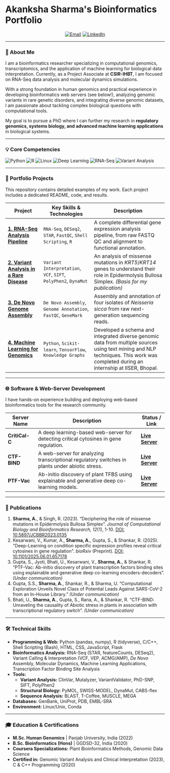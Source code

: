 # Akanksha Sharma's Bioinformatics Portfolio

<p align="center">
  <a href="mailto:akanksha8761@gmail.com"><img src="https://img.shields.io/badge/Email-D14836?style=for-the-badge&logo=gmail&logoColor=white" alt="Email"></a>
  <a href="https://www.linkedin.com/in/akanksha-sharma-26a590201"><img src="https://img.shields.io/badge/LinkedIn-0077B5?style=for-the-badge&logo=linkedin&logoColor=white" alt="LinkedIn"></a>
</p>

---

### 👋 About Me

I am a bioinformatics researcher specializing in computational genomics, transcriptomics, and the application of machine learning for biological data interpretation. Currently, as a Project Associate at **CSIR-IHBT**, I am focused on RNA-Seq data analysis and molecular dynamics simulations.

With a strong foundation in human genomics and practical experience in developing bioinformatics web servers (see below!), analyzing genomic variants in rare genetic disorders, and integrating diverse genomic datasets, I am passionate about tackling complex biological questions with computational tools.

My goal is to pursue a PhD where I can further my research in **regulatory genomics, systems biology, and advanced machine learning applications** in biological systems.

---

### 💡 Core Competencies

<p align="left">
  <img src="https://img.shields.io/badge/Python-3776AB?style=for-the-badge&logo=python&logoColor=white" alt="Python">
  <img src="https://img.shields.io/badge/R-276DC3?style=for-the-badge&logo=r&logoColor=white" alt="R">
  <img src="https://img.shields.io/badge/Linux-FCC624?style=for-the-badge&logo=linux&logoColor=black" alt="Linux">
  <img src="https://img.shields.io/badge/Deep%20Learning-9D37FF?style=for-the-badge&logo=tensorflow&logoColor=white" alt="Deep Learning">
  <img src="https://img.shields.io/badge/RNA--Seq-EF9421?style=for-the-badge&logo=buy-me-a-coffee&logoColor=white" alt="RNA-Seq">
  <img src="https://img.shields.io/badge/Variant%20Analysis-8A2BE2?style=for-the-badge&logo=git&logoColor=white" alt="Variant Analysis">
</p>

---

### 📂 Portfolio Projects

This repository contains detailed examples of my work. Each project includes a dedicated README, code, and results.

| Project                                                            | Key Skills & Technologies                                       | Description                                                                                               |
| ------------------------------------------------------------------ | --------------------------------------------------------------- | --------------------------------------------------------------------------------------------------------- |
| [**1. RNA-Seq Analysis Pipeline**](./01_RNA-Seq_Analysis/)         | `RNA-Seq`, `DESeq2`, `STAR`, `FastQC`, `Shell Scripting`, `R`     | A complete differential gene expression analysis pipeline, from raw FASTQ QC and alignment to functional annotation. |
| [**2. Variant Analysis in a Rare Disease**](./02_Variant_Analysis_EB/) | `Variant Interpretation`, `VCF`, `SIFT`, `PolyPhen2`, `DynaMut`   | An analysis of missense mutations in *KRT5*/*KRT14* genes to understand their role in Epidermolysis Bullosa Simplex. *(Basis for my publication)* |
| [**3. De Novo Genome Assembly**](./03_DeNovo_Assembly/)            | `De Novo Assembly`, `Genome Annotation`, `FastQC`, `GeneMark`     | Assembly and annotation of four isolates of *Neisseria sicca* from raw next-generation sequencing reads.    |
| [**4. Machine Learning for Genomics**](./04_ML_Genomics/)             | `Python`, `Scikit-learn`, `TensorFlow`, `Knowledge Graphs` | Developed a schema and integrated diverse genomic data from multiple sources using text mining and NLP techniques. This work was completed during an internship at IISER, Bhopal. |

---

### 🌐 Software & Web-Server Development

I have hands-on experience building and deploying web-based bioinformatics tools for the research community.

| Server Name                                                    | Description                                                                                   | Status / Link                                                                |
| -------------------------------------------------------------- | --------------------------------------------------------------------------------------------- | ---------------------------------------------------------------------------- |
| **CritiCal-C**                                                 | A deep learning-based web-server for detecting critical cytosines in gene regulation.       | [**Live Server**](https://hichicob.ihbt.res.in/critical/)                    |
| **CTF-BIND**                                                   | A web-server for analyzing transcriptional regulatory switches in plants under abiotic stress.  | [**Live Server**](http://hichicob.ihbt.res.in/ctfbind/)                       |
| **PTF-Vac**                                                    | Ab-initio discovery of plant TFBS using explainable and generative deep co-learning models.   | [**Live Server**](https://scbb.ihbt.res.in/PTF-Vac/index.php)                |

---

### 📝 Publications

1.  **Sharma, A.**, & Singh, R. (2023). “Deciphering the role of missense mutations in Epidermolysis Bullosa Simplex”. *Journal of Computational Biology and Bioinformatics Research, 12*(1), 1-10. [DOI: 10.5897/JCBBR2023.0135](https://doi.org/10.5897/JCBBR2023.0135)
2.  Kesarwani, V., Kumar, A., **Sharma, A.**, Gupta, S., & Shankar, R. (2025). "Deep-Learning on condition specific expression profiles reveal critical cytosines in gene regulation". *bioRxiv* (Preprint). [DOI: 10.1101/2025.06.01.657178](https://doi.org/10.1101/2025.06.01.657178)
3.  Gupta, S., Jyoti, Bhati, U., Kesarwani, V., **Sharma, A.**, & Shankar, R. “PTF-Vac: Ab-initio discovery of plant transcription factors binding sites using explainable and generative deep co-learning encoders-decoders”. *(Under communication)*
4.  Gupta, S.S., **Sharma, A.**, Shankar, R., & Sharma, U. “Computational Exploration Unveils Novel Class of Potential Leads Against SARS-CoV-2 from an In-House Library.” *(Under communication)*
5.  Bhati, U., **Sharma, A.**, Gupta, S., Rana, A., & Shankar, R. “CTF-BIND: Unraveling the causality of Abiotic stress in plants in association with transcriptional regulatory switch”. *(Under communication)*

---

### 🛠️ Technical Skills

*   **Programming & Web:** Python (pandas, numpy), R (tidyverse), C/C++, Shell Scripting (Bash), HTML, CSS, JavaScript, Flask
*   **Bioinformatics Analysis:** RNA-Seq (STAR, featureCounts, DESeq2), Variant Calling & Interpretation (VCF, VEP, ACMG/AMP), *De Novo* Assembly, Molecular Dynamics, Machine Learning Applications, Transcription Factor Binding Site Analysis
*   **Tools:**
    *   **Variant Analysis:** ClinVar, Mutalyzer, VariantValidator, PhD-SNP, SIFT, PolyPhen2
    *   **Structural Biology:** PyMOL, SWISS-MODEL, DynaMut, CABS-flex
    *   **Sequence Analysis:** BLAST, T-Coffee, MUSCLE, MEGA
*   **Databases:** GenBank, UniProt, PDB, EMBL-SRA
*   **Environment:** Linux/Unix, Conda

---

### 🎓 Education & Certifications

*   **M.Sc. Human Genomics** | Panjab University, India (2022)
*   **B.Sc. Bioinformatics (Hons)** | GGDSD-32, India (2020)
*   **Coursera Specializations:** Plant Bioinformatics Methods, Genomic Data Science
*   **Certified in:** Genomic Variant Analysis and Clinical Interpretation (2023), C & C++ Programming (2020)
